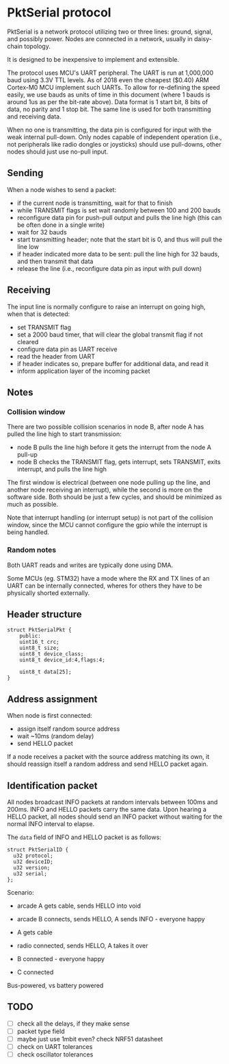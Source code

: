 # PktSerial protocol

PktSerial is a network protocol utilizing two or three lines: ground, signal, and possibly power.
Nodes are connected in a network, usually in daisy-chain topology.

It is designed to be inexpensive to implement and extensible.

The protocol uses MCU's UART peripheral. The UART is run at 1,000,000 baud using 3.3V TTL levels.
As of 2018 even the cheapest ($0.40) ARM Cortex-M0 MCU implement such UARTs.
To allow for re-defining the speed easily,
we use bauds as units of time in this document (where 1 bauds is around 1us as per the
bit-rate above).
Data format is 1 start bit, 8 bits of data, no parity and 1 stop bit.
The same line is used for both transmitting and receiving data.

When no one is transmitting, the data pin is configured for input
with the weak internal pull-down. Only nodes capable of independent
operation (i.e., not peripherals like radio dongles or joysticks)
should use pull-downs, other nodes should just use no-pull input.

## Sending

When a node wishes to send a packet:
* if the current node is transmitting, wait for that to finish
* while TRANSMIT flags is set wait randomly between 100 and 200 bauds
* reconfigure data pin for push-pull output and pulls the line high (this can be often done in a single write)
* wait for 32 bauds
* start transmitting header; note that the start bit is 0, and thus will pull the line low
* if header indicated more data to be sent: pull the line high for 32 bauds, and then transmit that data
* release the line (i.e., reconfigure data pin as input with pull down)

## Receiving 

The input line is normally configure to raise an interrupt on going high,
when that is detected:
* set TRANSMIT flag
* set a 2000 baud timer, that will clear the global transmit flag if not cleared
* configure data pin as UART receive
* read the header from UART
* if header indicates so, prepare buffer for additional data, and read it
* inform application layer of the incoming packet

## Notes

### Collision window

There are two possible collision scenarios in node B, after node A has pulled the line high to start
transmission:

* node B pulls the line high before it gets the interrupt from the node A pull-up
* node B checks the TRANSMIT flag, gets interrupt, sets TRANSMIT, exits interrupt, and pulls the line high

The first window is electrical (between one node pulling up
the line, and another node receiving an interrupt), while the second
is more on the software side. Both should be just a few cycles,
and should be minimized as much as possible.

Note that interrupt handling (or interrupt setup) is not part of the
collision window, since the MCU cannot configure the gpio while the
interrupt is being handled.

### Random notes

Both UART reads and writes are typically done using DMA.

Some MCUs (eg. STM32) have a mode where the RX and TX lines of an UART can
be internally connected, wheres for others they have to be physically shorted
externally.

## Header structure

```
struct PktSerialPkt {
    public:
    uint16_t crc;
    uint8_t size;
    uint8_t device_class;
    uint8_t device_id:4,flags:4;

    uint8_t data[25];
}
```

## Address assignment

When node is first connected:
* assign itself random source address
* wait ~10ms (random delay)
* send HELLO packet

If a node receives a packet with the source address matching its own, it should
reassign itself a random address and send HELLO packet again.

## Identification packet

All nodes broadcast INFO packets at random intervals between 100ms and 200ms.
INFO and HELLO packets carry the same data.
Upon hearing a HELLO packet, all nodes should send an INFO packet without
waiting for the normal INFO interval to elapse.

The `data` field of INFO and HELLO packet is as follows:

```
struct PktSerialID {
  u32 protocol;
  u32 deviceID;
  u32 version;
  u32 serial;
};
```

Scenario:
* arcade A gets cable, sends HELLO into void
* arcade B connects, sends HELLO, A sends INFO - everyone happy

* A gets cable
* radio connected, sends HELLO, A takes it over
* B connected - everyone happy
* C connected 

Bus-powered, vs battery powered


## TODO

* [ ] check all the delays, if they make sense
* [ ] packet type field
* [ ] maybe just use 1mbit even? check NRF51 datasheet
* [ ] check on UART tolerances
* [ ] check oscillator tolerances
